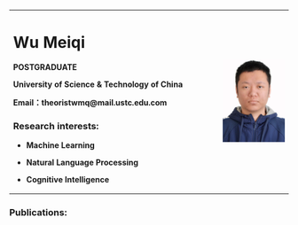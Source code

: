 <table border="0">

<tr>

<td width="75%">

<h1>Wu Meiqi</h1>

<p><b>POSTGRADUATE</b></p>

<p><b>University of Science & Technology of China</b></p>

<p><b>Email：theoristwmq@mail.ustc.edu.com</b></p>

<h3 class="STYLE1">Research interests:</h3>

<ul>
	  <li><strong>Machine Learning</strong><br>
    </li></ul>

<ul>
	  <li><strong>Natural Language Processing</strong><br>
    </li></ul>
  
<ul>
	  <li><strong>Cognitive Intelligence</strong><br>
    </li></ul>
  
</td>

<td width="25%">

<img src="/证件照.jpg" width="100%"> 


</td>
 
</tr>

</table>

<h3 class="STYLE1">Publications:</h3>
